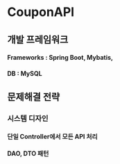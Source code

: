 # CouponAPI

## 개발 프레임워크
#### Frameworks : Spring Boot, Mybatis,
#### DB : MySQL
 
## 문제해결 전략 
### 시스템 디자인
#### 단일 Controller에서 모든 API 처리
#### DAO, DTO 패턴
